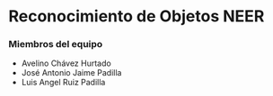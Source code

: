 # Reconocimiento de Objetos NEER
### Miembros del equipo
* Avelino Chávez Hurtado
* José Antonio Jaime Padilla
* Luis Angel Ruiz Padilla
